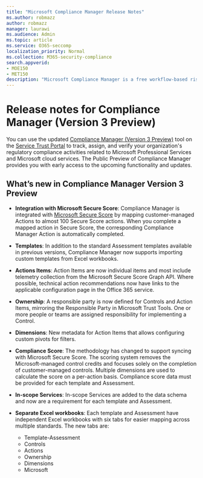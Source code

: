 ```yaml
---
title: "Microsoft Compliance Manager Release Notes"
ms.author: robmazz
author: robmazz
manager: laurawi
ms.audience: Admin
ms.topic: article
ms.service: O365-seccomp
localization_priority: Normal
ms.collection: M365-security-compliance
search.appverid: 
- MOE150
- MET150
description: "Microsoft Compliance Manager is a free workflow-based risk assessment tool in the Microsoft Service Trust Portal. Compliance Manager enables you to track, assign, and verify regulatory compliance activities related to Microsoft cloud services."
---
```


# Release notes for Compliance Manager (Version 3 Preview)

You can use the updated [Compliance Manager (Version 3 Preview)](https://servicetrust.microsoft.com/ComplianceManager) tool on the [Service Trust Portal](https://servicetrust.microsoft.com) to track, assign, and verify your organization's regulatory compliance activities related to Microsoft Professional Services and Microsoft cloud services. The Public Preview of Compliance Manager provides you with early access to the upcoming functionality and updates.

## What’s new in Compliance Manager Version 3 Preview

- **Integration with Microsoft Secure Score**: Compliance Manager is integrated with [Microsoft Secure Score](microsoft-secure-score.md) by mapping customer-managed Actions to almost 100 Secure Score actions. When you complete a mapped action in Secure Score, the corresponding Compliance Manager Action is automatically completed.

- **Templates**: In addition to the standard Assessment templates available in previous versions, Compliance Manager now supports importing custom templates from Excel workbooks.

- **Actions Items**: Action Items are now individual items and most include telemetry collection from the Microsoft Secure Score Graph API. Where possible, technical action recommendations now have links to the applicable configuration page in the Office 365 service.

- **Ownership**: A responsible party is now defined for Controls and Action Items, mirroring the Responsible Party in Microsoft Trust Tools. One or more people or teams are assigned responsibility for implementing a Control.

- **Dimensions**: New metadata for Action Items that allows configuring custom pivots for filters.

- **Compliance Score**: The methodology has changed to support syncing with Microsoft Secure Score. The scoring system removes the Microsoft-managed control credits and focuses solely on the completion of customer-managed controls. Multiple dimensions are used to calculate the score on a per-action basis. Compliance score data must be provided for each template and Assessment.

- **In-scope Services**: In-scope Services are added to the data schema and now are a requirement for each template and Assessment.

- **Separate Excel workbooks**: Each template and Assessment have independent Excel workbooks with six tabs for easier mapping across multiple standards. The new tabs are:
    - Template-Assessment
    - Controls
    - Actions
    - Ownership
    - Dimensions
    - Microsoft